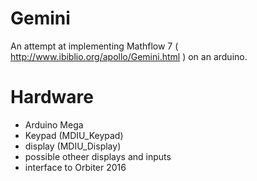 # Gemini

An attempt at implementing Mathflow 7 ( http://www.ibiblio.org/apollo/Gemini.html ) on an arduino.

# Hardware
+ Arduino Mega
+ Keypad (MDIU_Keypad)
+ display (MDIU_Display)
+ possible otheer displays and inputs
+ interface to Orbiter 2016
